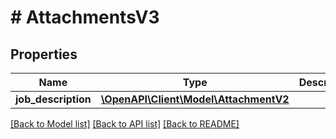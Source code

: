 # # AttachmentsV3

## Properties

Name | Type | Description | Notes
------------ | ------------- | ------------- | -------------
**job_description** | [**\OpenAPI\Client\Model\AttachmentV2**](AttachmentV2.md) |  | [optional]

[[Back to Model list]](../../README.md#models) [[Back to API list]](../../README.md#endpoints) [[Back to README]](../../README.md)
